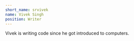 ```yaml
---
short_name: srvivek
name: Vivek Singh
position: Writer
---
```

Vivek is writing code since he got introduced to computers.